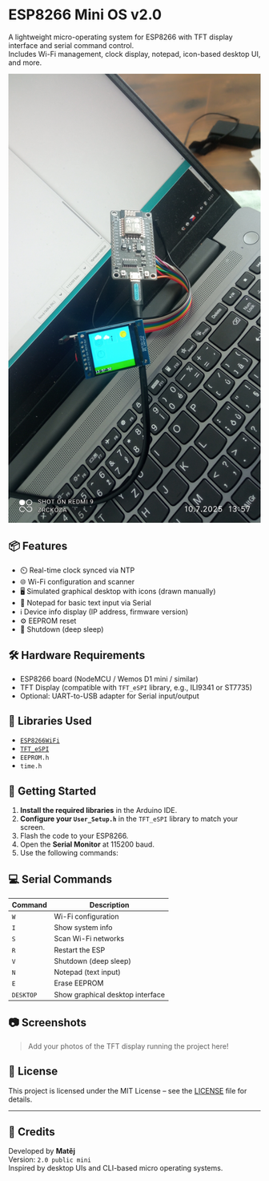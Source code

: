 # ESP8266 Mini OS v2.0

A lightweight micro-operating system for ESP8266 with TFT display interface and serial command control.  
Includes Wi-Fi management, clock display, notepad, icon-based desktop UI, and more.

![ESP8266 + TFT Display](https://github.com/nemo4598/ESP8266_OS/blob/main/IMG_20250710_135753.jpg)

## 📦 Features

- ⏲️ Real-time clock synced via NTP
- 🌐 Wi-Fi configuration and scanner
- 🖥️ Simulated graphical desktop with icons (drawn manually)
- 📝 Notepad for basic text input via Serial
- ℹ️ Device info display (IP address, firmware version)
- ⚙️ EEPROM reset
- 🛑 Shutdown (deep sleep)

## 🛠️ Hardware Requirements

- ESP8266 board (NodeMCU / Wemos D1 mini / similar)
- TFT Display (compatible with `TFT_eSPI` library, e.g., ILI9341 or ST7735)
- Optional: UART-to-USB adapter for Serial input/output

## 🧰 Libraries Used

- [`ESP8266WiFi`](https://arduino-esp8266.readthedocs.io/)
- [`TFT_eSPI`](https://github.com/Bodmer/TFT_eSPI)
- `EEPROM.h`
- `time.h`

## 🚀 Getting Started

1. **Install the required libraries** in the Arduino IDE.
2. **Configure your `User_Setup.h`** in the `TFT_eSPI` library to match your screen.
3. Flash the code to your ESP8266.
4. Open the **Serial Monitor** at 115200 baud.
5. Use the following commands:

## 💻 Serial Commands

| Command     | Description                         |
|-------------|-------------------------------------|
| `W`         | Wi-Fi configuration                 |
| `I`         | Show system info                    |
| `S`         | Scan Wi-Fi networks                 |
| `R`         | Restart the ESP                     |
| `V`         | Shutdown (deep sleep)               |
| `N`         | Notepad (text input)                |
| `E`         | Erase EEPROM                        |
| `DESKTOP`   | Show graphical desktop interface    |

## 📷 Screenshots

> Add your photos of the TFT display running the project here!

## 📄 License

This project is licensed under the MIT License – see the [LICENSE](LICENSE) file for details.

---

## 🤖 Credits

Developed by **Matěj**  
Version: `2.0 public mini`  
Inspired by desktop UIs and CLI-based micro operating systems.


